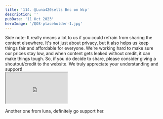 ```yaml
---
title: '114. @Luna420sells Bnc on Wcp'
description: ''
pubDate: '11 Oct 2023'
heroImage: '/QOS-placeholder-1.jpg'
---
```

<div class="video_paragraph_header"> Side note: It really means a lot to us if you could refrain from sharing the content elsewhere. It's not just about privacy, but it also helps us keep things fair and affordable for everyone. We're working hard to make sure our prices stay low, and when content gets leaked without credit, it can make things tough. So, if you do decide to share, please consider giving a shoutout/credit to the website. We truly appreciate your understanding and support!</div>

<iframe src="https://drive.google.com/file/d/1JoNEMNh10g96-RMWhdaKw57rEdonIqso/preview" width="200" height="100" allow="autoplay" allowfullscreen="allowfullscreen"></iframe>

Another one from luna, definitely go support her.
<br>
<br>
<!---<a class="read_more" href="https://drive.google.com/file/d/1JoNEMNh10g96-RMWhdaKw57rEdonIqso/view?usp=sharing">Download</a>--->